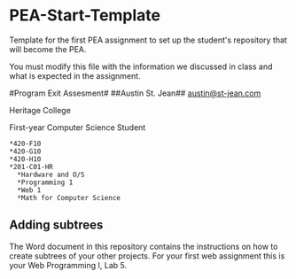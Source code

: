 # PEA-Start-Template
Template for the first PEA assignment to set up the student's repository that will become the PEA. 

You must modify this file with the information we discussed in class and what is expected in the assignment.

#Program Exit Assesment#
  ##Austin St. Jean##
   <a href="austin@st-jean.com">austin@st-jean.com</a>
    <p>Heritage College<p>
    <p>First-year Computer Science Student</p>
    
    *420-F10
    *420-G10
    *420-H10
    *201-C01-HR
      *Hardware and O/S
      *Programming 1
      *Web 1
      *Math for Computer Science
## Adding subtrees

The Word document in this repository contains the instructions on how to create subtrees of your other projects. For your first web assignment this is your Web Programming I, Lab 5.
